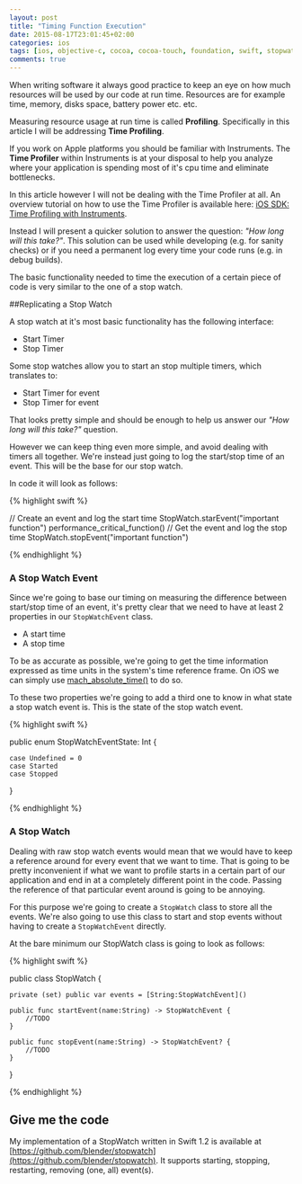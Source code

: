 ```yaml
---
layout: post
title: "Timing Function Execution"
date: 2015-08-17T23:01:45+02:00
categories: ios
tags: [ios, objective-c, cocoa, cocoa-touch, foundation, swift, stopwatch]
comments: true
---
```


When writing software it always good practice to keep an eye on how much resources will be used by our code at run time.
Resources are for example time, memory, disks space, battery power etc. etc.

Measuring resource usage at run time is called __Profiling__. Specifically in this article I will be addressing __Time Profiling__.

If you work on Apple platforms you should be familiar with Instruments. The __Time Profiler__ within Instruments is
at your disposal to help you analyze where your application is spending most of it's cpu time and eliminate bottlenecks.

In this article however I will not be dealing with the Time Profiler at all. An overview tutorial on how to use
the Time Profiler is available here: [iOS SDK: Time Profiling with Instruments](http://code.tutsplus.com/tutorials/ios-sdk-time-profiling-with-instruments--mobile-9403).

Instead I will present a quicker solution to answer the question: _"How long will this take?"_.
This solution can be used while developing (e.g. for sanity checks) or if you need a permanent log every time your code runs (e.g. in debug builds).

The basic functionality needed to time the execution of a certain piece of code is very similar to the one of a stop watch.

##Replicating a Stop Watch

A stop watch at it's most basic functionality has the following interface:

* Start Timer
* Stop Timer

Some stop watches allow you to start an stop multiple timers, which translates to:

* Start Timer for event
* Stop Timer for event

That looks pretty simple and should be enough to help us answer our _"How long will this take?"_ question.

However we can keep thing even more
simple, and avoid dealing with timers all together. We're instead just going to log the start/stop time of an event.
This will be the base for our stop watch.

In code it will look as follows:

{% highlight swift %}

// Create an event and log the start time
StopWatch.starEvent("important function")
performance_critical_function()
// Get the event and log the stop time
StopWatch.stopEvent("important function")

{% endhighlight %}

### A Stop Watch Event

Since we're going to base our timing on measuring the difference between start/stop time of an event, it's pretty clear that
we need to have at least 2 properties in our ``StopWatchEvent`` class.

* A start time
* A stop time

To be as accurate as possible, we're going to get the time information expressed as time units in the system's time reference frame.
On iOS we can simply use [mach_absolute_time()](https://developer.apple.com/library/mac/qa/qa1398/_index.html) to do so.

To these two properties we're going to add a third one to know in what state a stop watch event is. This is the state of the
stop watch event.

{% highlight swift %}

public enum StopWatchEventState: Int {

    case Undefined = 0
    case Started
    case Stopped
}

{% endhighlight %}

### A Stop Watch

Dealing with raw stop watch events would mean that we would have to keep a reference around for every event that we want to time. That is
going to be pretty inconvenient if what we want to profile starts in a certain part of our application and end in at a completely different
point in the code. Passing the reference of that particular event around is going to be annoying.

For this purpose we're going to create a ``StopWatch`` class to store all the events. We're also going to use this class to start and stop events
without having to create a ``StopWatchEvent`` directly.

At the bare minimum our StopWatch class is going to look as follows:

{% highlight swift %}

public class StopWatch {

    private (set) public var events = [String:StopWatchEvent]()    

    public func startEvent(name:String) -> StopWatchEvent {
        //TODO
    }

    public func stopEvent(name:String) -> StopWatchEvent? {
        //TODO
    }
}

{% endhighlight %}


## Give me the code

My implementation of a StopWatch written in Swift 1.2 is available at [https://github.com/blender/stopwatch](https://github.com/blender/stopwatch). It supports starting, stopping, restarting, removing (one, all) event(s).

